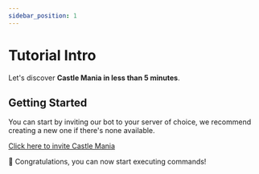 ```yaml
---
sidebar_position: 1
---
```


# Tutorial Intro

Let's discover **Castle Mania in less than 5 minutes**.

## Getting Started

You can start by inviting our bot to your server of choice, we recommend creating a new one if there's none available.

[Click here to invite Castle Mania](https://discord.com/api/oauth2/authorize?client_id=757120026867138580&permissions=414464657408&scope=applications.commands%20bot)

🎉 Congratulations, you can now start executing commands!
